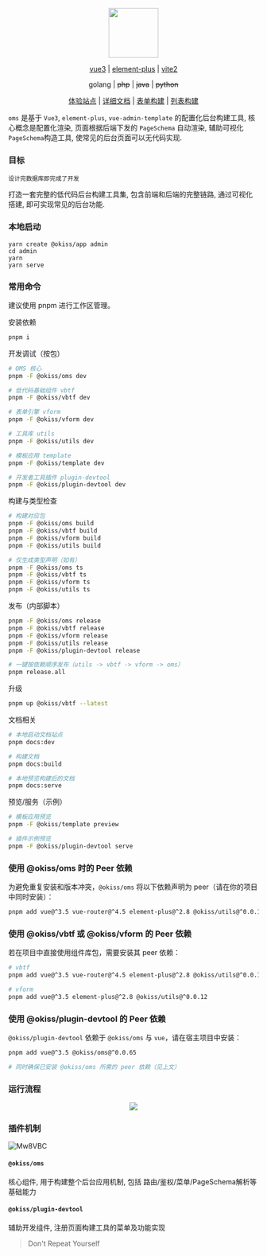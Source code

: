 <div align="center">
  <p>
    <img width="100" src="https://gitee.com/daodao97/asset/raw/master/devbox/kegFW7si7Z.png">
  </p>
  <div align="center">

[vue3](https://vue3js.cn/docs/zh/) |
[element-plus](https://element-plus.gitee.io/#/zh-CN/component/quickstart) |
[vite2](https://cn.vitejs.dev/guide/why.html) 

  </div>

  <div align="center">
     <p> golang | <strike>php</strike> | <strike>java</strike> | <strike>python</strike></p>
  </div>
 
  <div>

[体验站点](http://daodao97.gitee.io/oms-demo) |
[详细文档](https://daodao97.gitee.io/oms) |
[表单构建](http://daodao97.gitee.io/oms-demo/#/devtool/gen_from) |
[列表构建](http://daodao97.gitee.io/oms-demo/#/devtool/gen_table)

  </div>

</div>

`oms` 是基于 `Vue3`, `element-plus`, `vue-admin-template` 的配置化后台构建工具, 核心概念是配置化渲染, 页面根据后端下发的 `PageSchema` 自动渲染, 辅助可视化`PageSchema`构造工具, 使常见的后台页面可以无代码实现.

### 目标

`设计完数据库即完成了开发`

打造一套完整的低代码后台构建工具集, 包含前端和后端的完整链路, 通过可视化搭建, 即可实现常见的后台功能.

### 本地启动

```shell
yarn create @okiss/app admin
cd admin
yarn
yarn serve
```

### 常用命令

建议使用 pnpm 进行工作区管理。

安装依赖

```bash
pnpm i
```

开发调试（按包）

```bash
# OMS 核心
pnpm -F @okiss/oms dev

# 低代码基础组件 vbtf
pnpm -F @okiss/vbtf dev

# 表单引擎 vform
pnpm -F @okiss/vform dev

# 工具库 utils
pnpm -F @okiss/utils dev

# 模板应用 template
pnpm -F @okiss/template dev

# 开发者工具插件 plugin-devtool
pnpm -F @okiss/plugin-devtool dev
```

构建与类型检查

```bash
# 构建对应包
pnpm -F @okiss/oms build
pnpm -F @okiss/vbtf build
pnpm -F @okiss/vform build
pnpm -F @okiss/utils build

# 仅生成类型声明（如有）
pnpm -F @okiss/oms ts
pnpm -F @okiss/vbtf ts
pnpm -F @okiss/vform ts
pnpm -F @okiss/utils ts
```

发布（内部脚本）

```bash
pnpm -F @okiss/oms release
pnpm -F @okiss/vbtf release
pnpm -F @okiss/vform release
pnpm -F @okiss/utils release
pnpm -F @okiss/plugin-devtool release

# 一键按依赖顺序发布（utils -> vbtf -> vform -> oms）
pnpm release.all
```

升级

```bash
pnpm up @okiss/vbtf --latest
```

文档相关

```bash
# 本地启动文档站点
pnpm docs:dev

# 构建文档
pnpm docs:build

# 本地预览构建后的文档
pnpm docs:serve
```

预览/服务（示例）

```bash
# 模板应用预览
pnpm -F @okiss/template preview

# 插件示例预览
pnpm -F @okiss/plugin-devtool serve
```

### 使用 @okiss/oms 时的 Peer 依赖

为避免重复安装和版本冲突，`@okiss/oms` 将以下依赖声明为 peer（请在你的项目中同时安装）：

```bash
pnpm add vue@^3.5 vue-router@^4.5 element-plus@^2.8 @okiss/utils@^0.0.12 @okiss/vbtf@^0.0.106
```

### 使用 @okiss/vbtf 或 @okiss/vform 的 Peer 依赖

若在项目中直接使用组件库包，需要安装其 peer 依赖：

```bash
# vbtf
pnpm add vue@^3.5 vue-router@^4.5 element-plus@^2.8 @okiss/utils@^0.0.12

# vform
pnpm add vue@^3.5 element-plus@^2.8 @okiss/utils@^0.0.12
```

### 使用 @okiss/plugin-devtool 的 Peer 依赖

`@okiss/plugin-devtool` 依赖于 `@okiss/oms` 与 `vue`，请在宿主项目中安装：

```bash
pnpm add vue@^3.5 @okiss/oms@^0.0.65

# 同时确保已安装 @okiss/oms 所需的 peer 依赖（见上文）
```

### 运行流程

<div align="center">
    <img src="https://gitee.com/daodao97/asset/raw/master/imgs/tgK1ZU.jpg">
</div>

### 插件机制

![Mw8VBC](https://gitee.com/daodao97/asset/raw/master/imgs/Mw8VBC.png)

#### `@okiss/oms` 
  
  核心组件, 用于构建整个后台应用机制, 包括 路由/鉴权/菜单/PageSchema解析等基础能力
  
#### `@okiss/plugin-devtool`
  
  辅助开发组件, 注册页面构建工具的菜单及功能实现

> Don't Repeat Yourself
